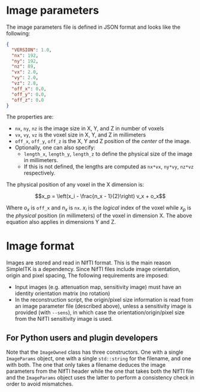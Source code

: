 # Image parameters

The image parameters file is defined in JSON format and looks like the
following:

```json
{
  "VERSION": 1.0,
  "nx": 192,
  "ny": 192,
  "nz": 89,
  "vx": 2.0,
  "vy": 2.0,
  "vz": 2.8,
  "off_x": 0.0,
  "off_y": 0.0,
  "off_z": 0.0
}
```

The properties are:

- `nx`, `ny`, `nz` is the image size in X, Y, and Z in number of voxels
- `vx`, `vy`, `vz` is the voxel size in X, Y, and Z in millimeters
- `off_x`, `off_y`, `off_z` is the X, Y and Z position of the *center* of the
  image.
- Optionally, one can also specify:
    - `length_x`, `length_y`, `length_z` to define the physical size of the
      image in
      millimeters.
    - If this is not defined, the lengths are computed
      as `nx*vx`, `ny*vy`, `nz*vz` respectively.

The physical position of any voxel in the X dimension is:

```math
x_p = \left(x_i - \frac{n_x - 1}{2}\right) v_x + o_x
```

Where $`o_x`$ is `off_x` and $`n_x`$ is `nx`. $`x_i`$ is the *logical*
index of the voxel while $`x_p`$ is the *physical* position (in millimeters)
of the voxel in dimension X. The above equation also applies in dimensions
Y and Z.

# Image format

Images are stored and read in NIfTI format. This is the main reason SimpleITK is
a dependency. Since NifTI files include image orientation, origin and pixel
spacing, The following requirements are imposed:
- Input images (e.g. attenuation map, sensitivity image) must have an identity
  orientation matrix (no rotation)
- In the reconstruction script, the origin/pixel size information is read from
  an image parameter file (described above), unless a sensitivity image is
  provided (with `--sens`), in which case the orientation/origin/pixel size from
  the NifTI sensitivity image is used.

## For Python users and plugin developers

Note that the `ImageOwned` class has three constructors. One with a single
`ImageParams` object, one with a single `std::string` for the filename, and
one with both. The one that only takes a filename deduces the image parameters
from the NIfTI header while the one that takes both the NIfTI file and
the `ImageParams` object uses the latter to perform a consistency check in order
to avoid mismatches.
